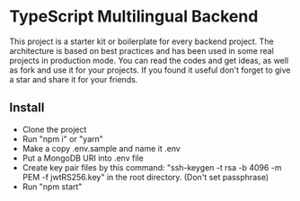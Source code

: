 # TypeScript Multilingual Backend

This project is a starter kit or boilerplate for every backend project. The architecture is based on best practices and has been used in some real projects in production mode.
You can read the codes and get ideas, as well as fork and use it for your projects.
If you found it useful don't forget to give a star and share it for your friends.

## Install

- Clone the project
- Run "npm i" or "yarn"
- Make a copy .env.sample and name it .env
- Put a MongoDB URI into .env file
- Create key pair files by this command: "ssh-keygen -t rsa -b 4096 -m PEM -f jwtRS256.key" in the root directory. (Don't set passphrase)
- Run "npm start"
